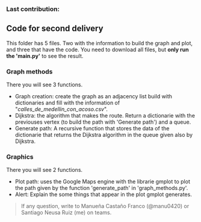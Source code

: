 ### Last contribution:

## Code for second delivery

This folder has 5 files. Two with the information to build the graph and plot, and three that have the code.
You need to download all files, but **only run the 'main.py'** to see the result.

### Graph methods
There you will see 3 functions.
  - Graph creation: create the graph as an adjacency list build with dictionaries and fill with the information of "*calles_de_medellin_con_acoso.csv*".
  - Dijkstra: the algorithm that makes the route. Return a dictionarie with the previouses vertex (to build the path with 'Generate path') and a queue.
  - Generate path: A recursive function that stores the data of the dictionarie that returns the Dijkstra algorithm in the queue given also by Dijkstra.
  
### Graphics
There you will see 2 functions.
  - Plot path: uses the Google Maps engine with the librarie gmplot to plot the path given by the function 'generate_path' in 'graph_methods.py'.
  - Alert: Explain the some things that appear in the plot gmplot generates.


> If any question, write to Manueña Castaño Franco (@manu0420) or Santiago Neusa Ruiz (me) on teams.
